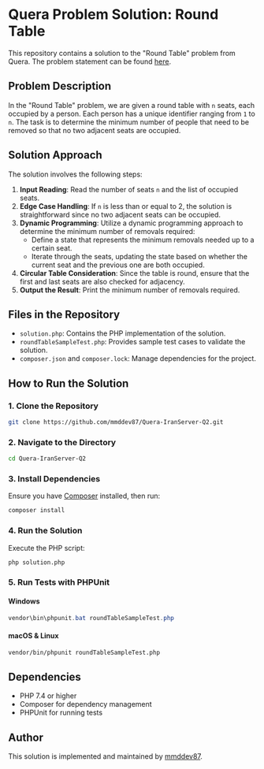 # Quera Problem Solution: Round Table

This repository contains a solution to the "Round Table" problem from Quera. The problem statement can be found [here](https://quera.org/problemset/280062).

## Problem Description

In the "Round Table" problem, we are given a round table with `n` seats, each occupied by a person. Each person has a unique identifier ranging from `1` to `n`. The task is to determine the minimum number of people that need to be removed so that no two adjacent seats are occupied.

## Solution Approach

The solution involves the following steps:

1. **Input Reading**: Read the number of seats `n` and the list of occupied seats.
2. **Edge Case Handling**: If `n` is less than or equal to 2, the solution is straightforward since no two adjacent seats can be occupied.
3. **Dynamic Programming**: Utilize a dynamic programming approach to determine the minimum number of removals required:
   - Define a state that represents the minimum removals needed up to a certain seat.
   - Iterate through the seats, updating the state based on whether the current seat and the previous one are both occupied.
4. **Circular Table Consideration**: Since the table is round, ensure that the first and last seats are also checked for adjacency.
5. **Output the Result**: Print the minimum number of removals required.

## Files in the Repository

- `solution.php`: Contains the PHP implementation of the solution.
- `roundTableSampleTest.php`: Provides sample test cases to validate the solution.
- `composer.json` and `composer.lock`: Manage dependencies for the project.

## How to Run the Solution

### 1. Clone the Repository
```bash
git clone https://github.com/mmddev87/Quera-IranServer-Q2.git
```

### 2. Navigate to the Directory
```bash
cd Quera-IranServer-Q2
```

### 3. Install Dependencies
Ensure you have [Composer](https://getcomposer.org/) installed, then run:
```bash
composer install
```

### 4. Run the Solution
Execute the PHP script:
```bash
php solution.php
```

### 5. Run Tests with PHPUnit
#### Windows
```powershell
vendor\bin\phpunit.bat roundTableSampleTest.php
```

#### macOS & Linux
```bash
vendor/bin/phpunit roundTableSampleTest.php
```

## Dependencies

- PHP 7.4 or higher
- Composer for dependency management
- PHPUnit for running tests

## Author

This solution is implemented and maintained by [mmddev87](https://github.com/mmddev87).